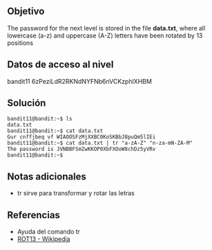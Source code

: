 ## Objetivo
The password for the next level is stored in the file **data.txt**, where all lowercase (a-z) and uppercase (A-Z) letters have been rotated by 13 positions
## Datos de acceso al nivel
bandit11
6zPeziLdR2RKNdNYFNb6nVCKzphlXHBM
## Solución
```
bandit11@bandit:~$ ls
data.txt
bandit11@bandit:~$ cat data.txt 
Gur cnffjbeq vf WIAOOSFzMjXXBC0KoSKBbJ8puQm5lIEi
bandit11@bandit:~$ cat data.txt | tr "a-zA-Z" "n-za-mN-ZA-M"
The password is JVNBBFSmZwKKOP0XbFXOoW8chDz5yVRv
bandit11@bandit:~$ 

```
## Notas adicionales
+ tr sirve para transformar y rotar las letras
## Referencias
+ Ayuda del comando tr
+ [ROT13 - Wikipedia](https://en.wikipedia.org/wiki/ROT13)